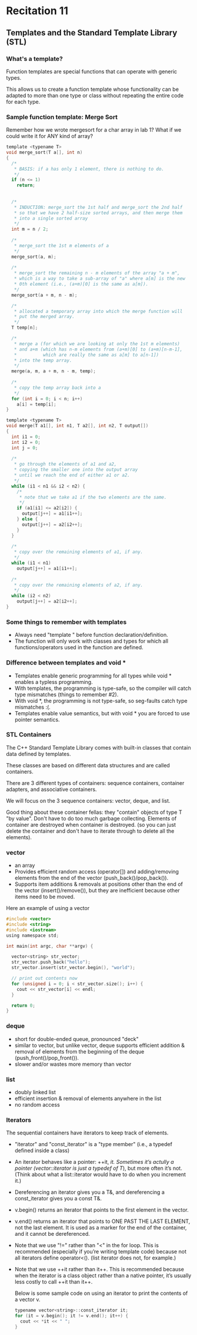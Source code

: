 # Recitation 11 #

## Templates and the Standard Template Library (STL) ##

### What's a template? ###
Function templates are special functions that can operate with generic types.

This allows us to create a function template whose functionality can be adapted to 
more than one type or class without repeating the entire code for each type.

### Sample function template: Merge Sort ###
Remember how we wrote mergesort for a char array in lab 1?  What if we could write it for ANY kind of array?
```c
template <typename T>
void merge_sort(T a[], int n)
{
  /* 
   * BASIS: if a has only 1 element, there is nothing to do.
   */
  if (n <= 1)
    return;
  
  
  /*
   * INDUCTION: merge_sort the 1st half and merge_sort the 2nd half
   * so that we have 2 half-size sorted arrays, and then merge them
   * into a single sorted array
   */
  int m = n / 2;
  
  /*
   * merge_sort the 1st m elements of a
   */
  merge_sort(a, m);
  
  /*
   * merge_sort the remaining n - m elements of the array "a + m",
   * which is a way to take a sub-array of "a" where a[m] is the new 
   * 0th element (i.e., (a+m)[0] is the same as a[m]).
   */
  merge_sort(a + m, n - m);

  /*
   * allocated a temporary array into which the merge function will
   * put the merged array.
   */
  T temp[n];

  /*
   * merge a (for which we are looking at only the 1st m elements)
   * and a+m (which has n-m elements from (a+m)[0] to (a+m)[n-m-1],
   *          which are really the same as a[m] to a[n-1])
   * into the temp array.
   */
  merge(a, m, a + m, n - m, temp);
  
  /*
   * copy the temp array back into a
   */
  for (int i = 0; i < n; i++)
    a[i] = temp[i];
}

template <typename T>
void merge(T a1[], int n1, T a2[], int n2, T output[])
{
  int i1 = 0;
  int i2 = 0;
  int j = 0;
  
  /*
   * go through the elements of a1 and a2,
   * copying the smaller one into the output array
   * until we reach the end of either a1 or a2.
   */
  while (i1 < n1 && i2 < n2) {
    /*
     * note that we take a1 if the two elements are the same.
     */
    if (a1[i1] <= a2[i2]) {
      output[j++] = a1[i1++];
    } else {
      output[j++] = a2[i2++];
    }
  }
  
  /*
   * copy over the remaining elements of a1, if any.
   */
  while (i1 < n1)
    output[j++] = a1[i1++];
  
  /*
   * copy over the remaining elements of a2, if any.
   */
  while (i2 < n2) 
    output[j++] = a2[i2++];
}
```

### Some things to remember with templates ###

  * Always need "template <typename T>" before function declaration/definition.
  * The function will only work with classes and types for which all functions/operators used in the function are defined.

### Difference between templates and void * ###

  * Templates enable generic programming for all types while void * enables a typless programming.
  * With templates, the programming is type-safe, so the compiler will catch type mismatches (things to remember #2).
  * With void *, the programming is not type-safe, so seg-faults catch type mismatches :(.
  * Templates enable value semantics, but with void * you are forced to use pointer semantics.

### STL Containers ###
The C++ Standard Template Library comes with built-in classes that contain data defined by templates.

These classes are based on different data structures and are called containers.

There are 3 different types of containers: sequence containers, container adapters, and associative containers.

We will focus on the 3 sequence containers: vector, deque, and list.

Good thing about these container fellas: they "contain" objects of type T "by value".  Don't have to do too much garbage collecting.  Elements of container are destroyed when container is destroyed. (so you can just delete the container and don't have to iterate through to delete all the elements).

### vector ###
  * an array
  * Provides efficient random access (operator[]) and adding/removing elements from the end of the vector (push_back()/pop_back()).
  * Supports item additions & removals at positions other than the end of the vector (insert()/remove()), but they are inefficient because other items need to be moved.

  Here an example of using a vector
  ```c
  #include <vector>
  #include <string>
  #include <iostream>
  using namespace std;

  int main(int argc, char **argv) {

    vector<string> str_vector;
    str_vector.push_back("hello");
    str_vector.insert(str_vector.begin(), "world");

    // print out contents now
    for (unsigned i = 0; i < str_vector.size(); i++) {
      cout << str_vector[i] << endl;
    }

    return 0;
  }
  ```

### deque ###
  * short for double-ended queue, pronounced "deck"
  * similar to vector, but unlike vector, deque supports efficient
    addition & removal of elements from the beginning of the deque
    (push_front()/pop_front()).
  * slower and/or wastes more memory than vector

### list ###
  * doubly linked list
  * efficient insertion & removal of elements anywhere in the list
  * no random access

### Iterators ###
  The sequential containers have iterators to keep track of elements.
  * "iterator" and "const_iterator" is a "type member" (i.e., a
    typedef defined inside a class)
  * An iterator behaves like a pointer: ++it, *it.  Sometimes it’s
    actully a pointer (vector<T>::iterator is just a typedef of T*),
    but more often it’s not.  (Think about what a list<T>::iterator
    would have to do when you increment it.)
  * Dereferencing an iterator gives you a T&, and dereferencing a
    const_iterator gives you a const T&.
  * v.begin() returns an iterator that points to the first element in
    the vector.
  * v.end() returns an iterator that points to ONE PAST THE LAST
    ELEMENT, not the last element.  It is used as a marker for the end
    of the container, and it cannot be dereferenced.
  * Note that we use "!=" rather than "<" in the for loop.  This is
    recommended (especially if you’re writing template code) because
    not all iterators define operator<().  (list iterator does not,
    for example.)
  * Note that we use ++it rather than it++.  This is recommended
    because when the iterator is a class object rather than a native
    pointer, it’s usually less costly to call ++it than it++.

    Below is some sample code on using an iterator to print the contents of a vector<string> v.

    ```c
    typename vector<string>::const_iterator it;
    for (it = v.begin(); it != v.end(); it++) {
      cout << *it << " ";
    }
    ```
